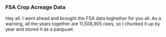 ### FSA Crop Acreage Data

Hey all, I went ahead and brought the FSA data toghether for you all. As a warning, all the years together are 11,508,905 rows, so I chunked it up by year and stored it as a parquuet.

